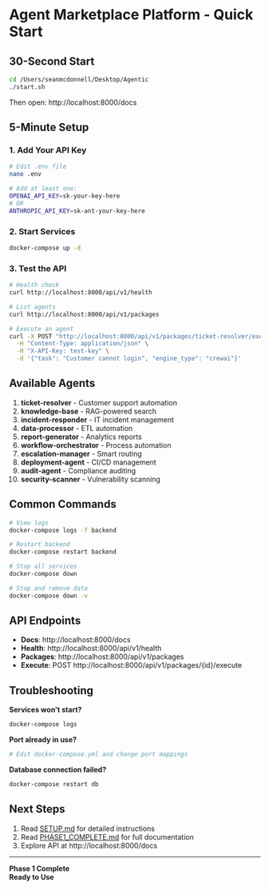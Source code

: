 # Agent Marketplace Platform - Quick Start

## 30-Second Start

```bash
cd /Users/seanmcdonnell/Desktop/Agentic
./start.sh
```

Then open: http://localhost:8000/docs

## 5-Minute Setup

### 1. Add Your API Key

```bash
# Edit .env file
nano .env

# Add at least one:
OPENAI_API_KEY=sk-your-key-here
# OR
ANTHROPIC_API_KEY=sk-ant-your-key-here
```

### 2. Start Services

```bash
docker-compose up -d
```

### 3. Test the API

```bash
# Health check
curl http://localhost:8000/api/v1/health

# List agents
curl http://localhost:8000/api/v1/packages

# Execute an agent
curl -X POST "http://localhost:8000/api/v1/packages/ticket-resolver/execute" \
  -H "Content-Type: application/json" \
  -H "X-API-Key: test-key" \
  -d '{"task": "Customer cannot login", "engine_type": "crewai"}'
```

## Available Agents

1. **ticket-resolver** - Customer support automation
2. **knowledge-base** - RAG-powered search
3. **incident-responder** - IT incident management
4. **data-processor** - ETL automation
5. **report-generator** - Analytics reports
6. **workflow-orchestrator** - Process automation
7. **escalation-manager** - Smart routing
8. **deployment-agent** - CI/CD management
9. **audit-agent** - Compliance auditing
10. **security-scanner** - Vulnerability scanning

## Common Commands

```bash
# View logs
docker-compose logs -f backend

# Restart backend
docker-compose restart backend

# Stop all services
docker-compose down

# Stop and remove data
docker-compose down -v
```

## API Endpoints

- **Docs**: http://localhost:8000/docs
- **Health**: http://localhost:8000/api/v1/health
- **Packages**: http://localhost:8000/api/v1/packages
- **Execute**: POST http://localhost:8000/api/v1/packages/{id}/execute

## Troubleshooting

**Services won't start?**
```bash
docker-compose logs
```

**Port already in use?**
```bash
# Edit docker-compose.yml and change port mappings
```

**Database connection failed?**
```bash
docker-compose restart db
```

## Next Steps

1. Read [SETUP.md](./SETUP.md) for detailed instructions
2. Read [PHASE1_COMPLETE.md](./PHASE1_COMPLETE.md) for full documentation
3. Explore API at http://localhost:8000/docs

---

**Phase 1 Complete**   
**Ready to Use** 

